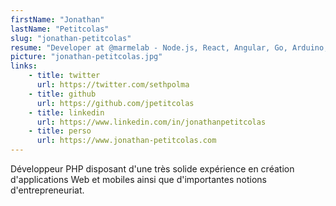 ```yaml
---
firstName: "Jonathan"
lastName: "Petitcolas"
slug: "jonathan-petitcolas"
resume: "Developer at @marmelab - Node.js, React, Angular, Go, Arduino, Docker"
picture: "jonathan-petitcolas.jpg"
links:
    - title: twitter
      url: https://twitter.com/sethpolma
    - title: github
      url: https://github.com/jpetitcolas
    - title: linkedin
      url: https://www.linkedin.com/in/jonathanpetitcolas
    - title: perso
      url: https://www.jonathan-petitcolas.com
---
```


Développeur PHP disposant d'une très solide expérience en création d'applications Web et mobiles ainsi que d'importantes notions d'entrepreneuriat.
